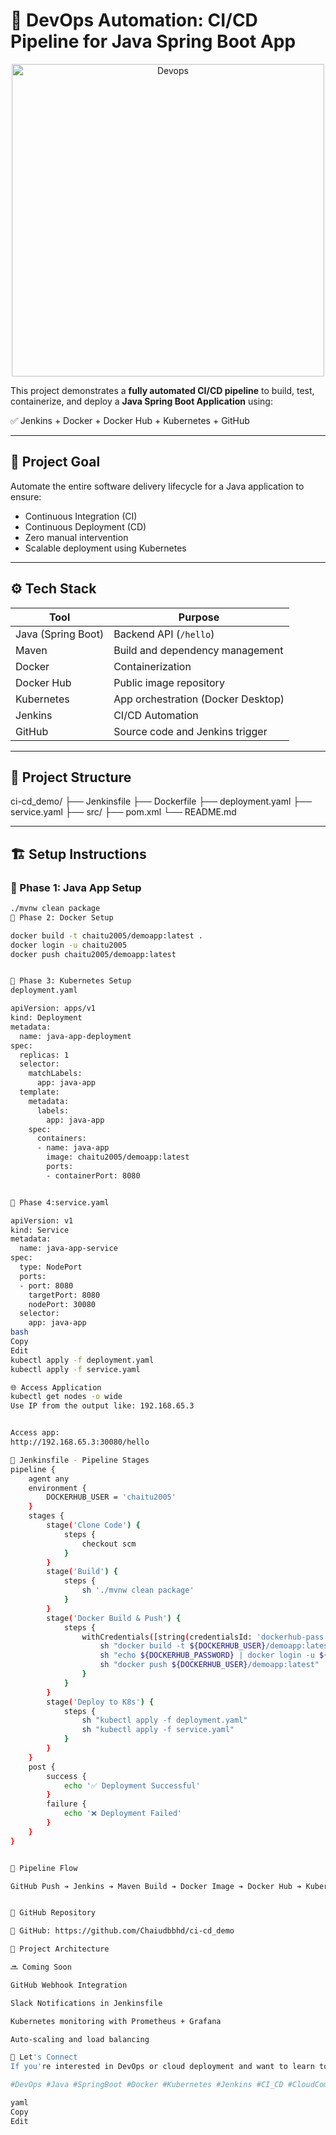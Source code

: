 # 🚀 DevOps Automation: CI/CD Pipeline for Java Spring Boot App


<p align="center">
  <img src="https://miro.medium.com/v2/resize:fit:720/format:webp/1*sHJOQalCY1VQeBg-CbF68w.gif" alt="Devops" width="500"/>
</p>



This project demonstrates a **fully automated CI/CD pipeline** to build, test, containerize, and deploy a **Java Spring Boot Application** using:

✅ Jenkins + Docker + Docker Hub + Kubernetes + GitHub

---

## 📌 Project Goal

Automate the entire software delivery lifecycle for a Java application to ensure:

- Continuous Integration (CI)
- Continuous Deployment (CD)
- Zero manual intervention
- Scalable deployment using Kubernetes

---

## ⚙️ Tech Stack

| Tool            | Purpose                            |
|-----------------|-------------------------------------|
| Java (Spring Boot) | Backend API (`/hello`)             |
| Maven           | Build and dependency management     |
| Docker          | Containerization                    |
| Docker Hub      | Public image repository             |
| Kubernetes      | App orchestration (Docker Desktop)  |
| Jenkins         | CI/CD Automation                    |
| GitHub          | Source code and Jenkins trigger     |

---

## 📁 Project Structure

ci-cd_demo/
├── Jenkinsfile
├── Dockerfile
├── deployment.yaml
├── service.yaml
├── src/
├── pom.xml
└── README.md


---

## 🏗️ Setup Instructions

### 🔹 Phase 1: Java App Setup


```bash
./mvnw clean package
🔹 Phase 2: Docker Setup

docker build -t chaitu2005/demoapp:latest .
docker login -u chaitu2005
docker push chaitu2005/demoapp:latest


🔹 Phase 3: Kubernetes Setup
deployment.yaml

apiVersion: apps/v1
kind: Deployment
metadata:
  name: java-app-deployment
spec:
  replicas: 1
  selector:
    matchLabels:
      app: java-app
  template:
    metadata:
      labels:
        app: java-app
    spec:
      containers:
      - name: java-app
        image: chaitu2005/demoapp:latest
        ports:
        - containerPort: 8080


🔹 Phase 4:service.yaml

apiVersion: v1
kind: Service
metadata:
  name: java-app-service
spec:
  type: NodePort
  ports:
  - port: 8080
    targetPort: 8080
    nodePort: 30080
  selector:
    app: java-app
bash
Copy
Edit
kubectl apply -f deployment.yaml
kubectl apply -f service.yaml

🌐 Access Application
kubectl get nodes -o wide
Use IP from the output like: 192.168.65.3


Access app:
http://192.168.65.3:30080/hello

🧪 Jenkinsfile - Pipeline Stages
pipeline {
    agent any
    environment {
        DOCKERHUB_USER = 'chaitu2005'
    }
    stages {
        stage('Clone Code') {
            steps {
                checkout scm
            }
        }
        stage('Build') {
            steps {
                sh './mvnw clean package'
            }
        }
        stage('Docker Build & Push') {
            steps {
                withCredentials([string(credentialsId: 'dockerhub-pass', variable: 'DOCKERHUB_PASSWORD')]) {
                    sh "docker build -t ${DOCKERHUB_USER}/demoapp:latest ."
                    sh "echo ${DOCKERHUB_PASSWORD} | docker login -u ${DOCKERHUB_USER} --password-stdin"
                    sh "docker push ${DOCKERHUB_USER}/demoapp:latest"
                }
            }
        }
        stage('Deploy to K8s') {
            steps {
                sh "kubectl apply -f deployment.yaml"
                sh "kubectl apply -f service.yaml"
            }
        }
    }
    post {
        success {
            echo '✅ Deployment Successful'
        }
        failure {
            echo '❌ Deployment Failed'
        }
    }
}


🧩 Pipeline Flow

GitHub Push ➔ Jenkins ➔ Maven Build ➔ Docker Image ➔ Docker Hub ➔ Kubernetes Deployment ➔ Live API


📌 GitHub Repository

🔗 GitHub: https://github.com/Chaiudbbhd/ci-cd_demo

📸 Project Architecture

🔜 Coming Soon

GitHub Webhook Integration

Slack Notifications in Jenkinsfile

Kubernetes monitoring with Prometheus + Grafana

Auto-scaling and load balancing

🙌 Let's Connect
If you're interested in DevOps or cloud deployment and want to learn together, feel free to connect with me on LinkedIn.

#DevOps #Java #SpringBoot #Docker #Kubernetes #Jenkins #CI_CD #CloudComputing #Automation

yaml
Copy
Edit
